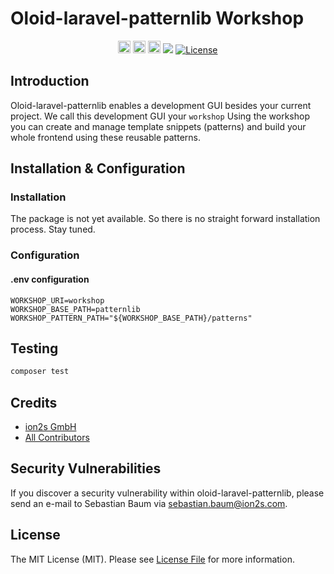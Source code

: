 <p align="center">
<h1>Oloid-laravel-patternlib Workshop</h1>
</p>

<p align="center">
<a href="https://github.com/ion2s-gmbh/oloid-laravel-patternlib/releases"><img class="confluence-embedded-image confluence-external-resource" src="https://img.shields.io/github/release-pre/ion2s-gmbh/oloid-laravel-patternlib.svg" data-image-src="https://img.shields.io/github/release-pre/ion2s-gmbh/oloid-laravel-patternlib.svg" height="20"></a>
<a href="https://travis-ci.org/ion2s-gmbh/oloid-laravel-patternlib"><img class="confluence-embedded-image confluence-external-resource" src="https://img.shields.io/travis/ion2s-gmbh/oloid-laravel-patternlib/master.svg" data-image-src="https://img.shields.io/travis/ion2s-gmbh/oloid-laravel-patternlib/master.svg" height="20"></a>
<a href="https://codecov.io/gh/ion2s-gmbh/oloid-laravel-patternlib"><img class="confluence-embedded-image confluence-external-resource" src="https://img.shields.io/codecov/c/github/ion2s-gmbh/oloid-laravel-patternlib/master.svg" data-image-src="https://img.shields.io/codecov/c/github/ion2s-gmbh/oloid-laravel-patternlib/master.svg" height="20"></a>
<img src="https://img.shields.io/david/ion2s-gmbh/oloid-laravel-patternlib.svg">
<a href="https://packagist.org/packages/ion2s-gmbh/oloid-laravel-patternlib"><img src="https://img.shields.io/github/license/mashape/apistatus.svg" alt="License"></a>
</p>

## Introduction
Oloid-laravel-patternlib enables a development GUI besides your current project. We call this development GUI your `workshop`
Using the workshop you can create and manage template snippets (patterns) and build your whole frontend
using these reusable patterns.

## Installation & Configuration

### Installation
The package is not yet available. So there is no straight forward installation process.
Stay tuned.

### Configuration
#### .env configuration
```
WORKSHOP_URI=workshop
WORKSHOP_BASE_PATH=patternlib
WORKSHOP_PATTERN_PATH="${WORKSHOP_BASE_PATH}/patterns"
```

## Testing
``` bash
composer test
```

## Credits
* [ion2s GmbH](https://github.com/ion2s-gmbh)
* [All Contributors](https://github.com/ion2s-gmbh/oloid-laravel-patternlib/graphs/contributors)

## Security Vulnerabilities
If you discover a security vulnerability within oloid-laravel-patternlib, please send an e-mail to Sebastian Baum via [sebastian.baum@ion2s.com](mailto:sebastian.baum@ion2s.com).

## License
The MIT License (MIT). Please see [License File](LICENSE.md) for more information.